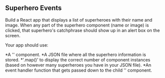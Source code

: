 Superhero Events
----------------
Build a React app that displays a list of superheroes with their name and image. When any part of the superhero component (name or image) is clicked, that superhero's catchphrase should show up in an alert box on the screen.

Your app should use:

*A '<SuperHero />' component.
*A JSON file where all the superhero information is stored.
*'.map()' to display the correct number of component instances (based on however many superheroes you have in your JSON file).
*An event handler function that gets passed down to the child '<SuperHero />' component.
